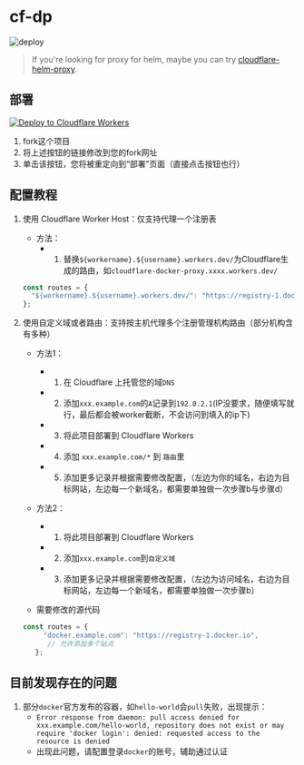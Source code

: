 # cf-dp

![deploy](https://github.com/ciiiii/cloudflare-docker-proxy/actions/workflows/deploy.yaml/badge.svg)

> If you're looking for proxy for helm, maybe you can try [cloudflare-helm-proxy](https://github.com/ciiiii/cloudflare-helm-proxy).

## 部署
[![Deploy to Cloudflare Workers](https://deploy.workers.cloudflare.com/button)](https://deploy.workers.cloudflare.com/?url=https://github.com/Aqr-K/cf-dp)

1. fork这个项目
2. 将上述按钮的链接修改到您的fork网址
3. 单击该按钮，您将被重定向到“部署”页面（直接点击按钮也行）

## 配置教程

1. 使用 Cloudflare Worker Host：仅支持代理一个注册表
   - 方法：
     - 1. 替换`${workername}.${username}.workers.dev/`为Cloudflare生成的路由，如`cloudflare-docker-proxy.xxxx.workers.dev/`
   ```javascript
   const routes = {
     "${workername}.${username}.workers.dev/": "https://registry-1.docker.io",
   };
   ```
   
2. 使用自定义域或者路由：支持按主机代理多个注册管理机构路由（部分机构含有多种）
   - 方法1：
     - 1. 在 Cloudflare 上托管您的域`DNS`
     - 2. 添加`xxx.example.com`的`A`记录到`192.0.2.1`(IP没要求，随便填写就行，最后都会被worker截断，不会访问到填入的ip下)
     - 3. 将此项目部署到 Cloudflare Workers
     - 4. 添加 `xxx.example.com/*` 到 `路由`里
     - 5. 添加更多记录并根据需要修改配置，（左边为你的域名，右边为目标网站，左边每一个新域名，都需要单独做一次步骤b与步骤d）


   - 方法2：
     - 1. 将此项目部署到 Cloudflare Workers
     - 2. 添加`xxx.example.com`到`自定义域`
     - 3. 添加更多记录并根据需要修改配置，（左边为访问域名，右边为目标网站，左边每一个新域名，都需要单独做一次步骤b）

   - 需要修改的源代码
   ```javascript
   const routes = {
        "docker.example.com": "https://registry-1.docker.io",
         // 允许添加多个站点  
      };
   ```

## 目前发现存在的问题

1. 部分`docker`官方发布的容器，如`hello-world`会`pull`失败，出现提示：
   - `Error response from daemon: pull access denied for xxx.example.com/hello-world, repository does not exist or may require 'docker login': denied: requested access to the resource is denied`
   - 出现此问题，请配置登录`docker`的账号，辅助通过认证
